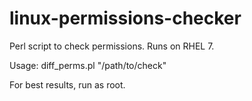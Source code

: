 # linux-permissions-checker
Perl script to check permissions. Runs on RHEL 7.

Usage:
diff_perms.pl "/path/to/check"

For best results, run as root.
